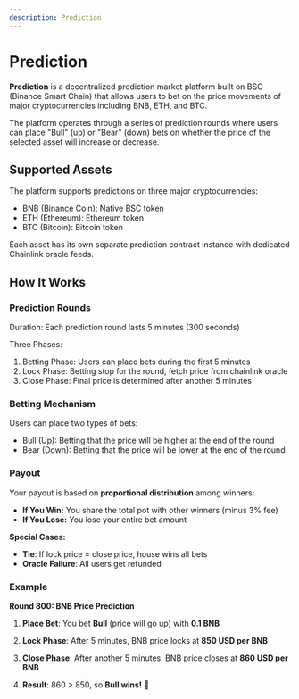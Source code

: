 ```yaml
---
description: Prediction 
---
```


# Prediction

**Prediction** is a decentralized prediction market platform built on BSC (Binance Smart Chain) that allows users to bet on the price movements of major cryptocurrencies including BNB, ETH, and BTC. 

The platform operates through a series of prediction rounds where users can place "Bull" (up) or "Bear" (down) bets on whether the price of the selected asset will increase or decrease.


## Supported Assets
The platform supports predictions on three major cryptocurrencies:
- BNB (Binance Coin): Native BSC token
- ETH (Ethereum): Ethereum token
- BTC (Bitcoin): Bitcoin token

Each asset has its own separate prediction contract instance with dedicated Chainlink oracle feeds.


## How It Works

### Prediction Rounds
Duration: Each prediction round lasts 5 minutes (300 seconds) 

Three Phases:
1. Betting Phase: Users can place bets during the first 5 minutes
2. Lock Phase: Betting stop for the round, fetch price from chainlink oracle
3. Close Phase: Final price is determined after another 5 minutes

### Betting Mechanism
Users can place two types of bets:
- Bull (Up): Betting that the price will be higher at the end of the round
- Bear (Down): Betting that the price will be lower at the end of the round

### Payout 

Your payout is based on **proportional distribution** among winners:

- **If You Win:** You share the total pot with other winners (minus 3% fee)
- **If You Lose:** You lose your entire bet amount

**Special Cases:**
- **Tie**: If lock price = close price, house wins all bets
- **Oracle Failure**: All users get refunded


### Example

**Round 800: BNB Price Prediction**

1. **Place Bet**: You bet **Bull** (price will go up) with **0.1 BNB**

2. **Lock Phase**: After 5 minutes, BNB price locks at **850 USD per BNB**

3. **Close Phase**: After another 5 minutes, BNB price closes at **860 USD per BNB**

4. **Result**: 860 > 850, so **Bull wins!** 🎉

